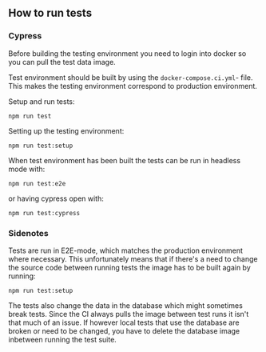 ## How to run tests

### Cypress

Before building the testing environment you need to login into docker so you can pull the test data image.

Test environment should be built by using the `docker-compose.ci.yml`- file. This makes the testing environment correspond to production environment.

Setup and run tests:

`npm run test`

Setting up the testing environment:

`npm run test:setup`

When test environment has been built the tests can be run in headless mode with:

`npm run test:e2e`

or having cypress open with:

`npm run test:cypress`

### Sidenotes

Tests are run in E2E-mode, which matches the production environment where necessary. This unfortunately means that if there's a need to change the source code between running tests the image has to be built again by running:

`npm run test:setup`

The tests also change the data in the database which might sometimes break tests. Since the CI always pulls the image between test runs it isn't that much of an issue. If however local tests that use the database are broken or need to be changed, you have to delete the database image inbetween running the test suite.

